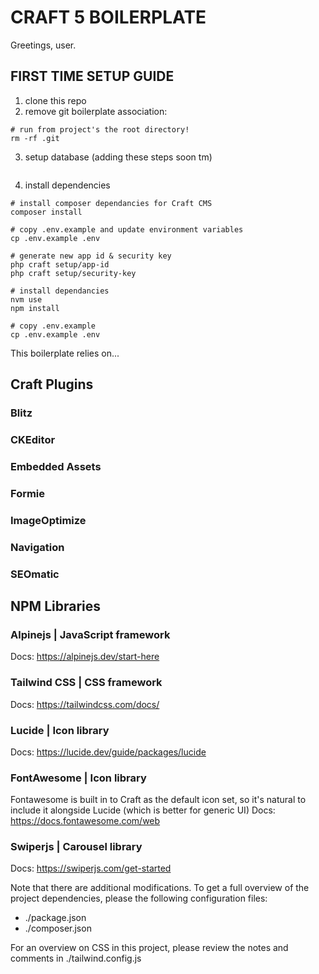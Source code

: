 # **CRAFT 5 BOILERPLATE**

Greetings, user.

## FIRST TIME SETUP GUIDE
1. clone this repo
2. remove git boilerplate association:
```
# run from project's the root directory!
rm -rf .git
```
3. setup database (adding these steps soon tm)
```

```
4. install dependencies
```
# install composer dependancies for Craft CMS
composer install

# copy .env.example and update environment variables
cp .env.example .env

# generate new app id & security key
php craft setup/app-id
php craft setup/security-key

# install dependancies
nvm use
npm install

# copy .env.example
cp .env.example .env
```

This boilerplate relies on...

## **Craft Plugins**
### Blitz

### CKEditor

### Embedded Assets

### Formie

### ImageOptimize

### Navigation

### SEOmatic

## **NPM Libraries**
### Alpinejs | JavaScript framework
Docs: https://alpinejs.dev/start-here
### Tailwind CSS | CSS framework
Docs: https://tailwindcss.com/docs/
### Lucide | Icon library
Docs: https://lucide.dev/guide/packages/lucide
### FontAwesome | Icon library
Fontawesome is built in to Craft as the default icon set, so it's natural to include it alongside Lucide (which is better for generic UI)
Docs: https://docs.fontawesome.com/web
### Swiperjs | Carousel library
Docs: https://swiperjs.com/get-started

Note that there are additional modifications. To get a full overview of the project dependencies, please the following configuration files:

- ./package.json
- ./composer.json

For an overview on CSS in this project, please review the notes and comments in ./tailwind.config.js